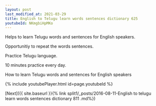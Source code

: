 ```yaml
---
layout: post
last_modified_at: 2021-03-29
title: English to Telugu learn words sentences dictionary 625 
youtubeId: NKmgbiHpMKo
---
```

 
 
Helps to learn Telugu words and sentences for English speakers.

Opportunitiy to repeat the words sentences. 

Practice Telugu language. 
 
10 minutes practice every day. 
 
How to learn Telugu words and sentences for English speakers 
 
{% include youtubePlayer.html id=page.youtubeId %}
 
 
[Next]({{ site.baseurl }}{% link  split1/_posts/2016-08-11-English to telugu learn words sentences dictionary 811 .md%})
 
